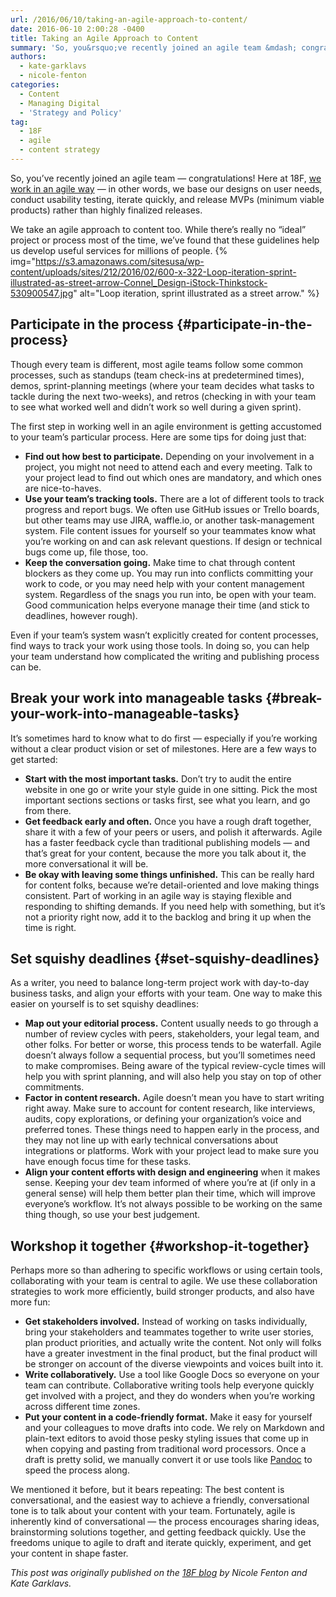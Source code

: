 ```yaml
---
url: /2016/06/10/taking-an-agile-approach-to-content/
date: 2016-06-10 2:00:28 -0400
title: Taking an Agile Approach to Content
summary: 'So, you&rsquo;ve recently joined an agile team &mdash; congratulations! Here at 18F, we work in an agile way &mdash; in other words, we base our designs on user needs, conduct usability testing, iterate quickly, and release MVPs (minimum viable products) rather than highly finalized releases. We take an agile approach to content too. While there&rsquo;s'
authors:
  - kate-garklavs
  - nicole-fenton
categories:
  - Content
  - Managing Digital
  - 'Strategy and Policy'
tag:
  - 18F
  - agile
  - content strategy
---
```


So, you’ve recently joined an agile team — congratulations! Here at 18F, [we work in an agile way](https://pages.18f.gov/agile/) — in other words, we base our designs on user needs, conduct usability testing, iterate quickly, and release MVPs (minimum viable products) rather than highly finalized releases.

We take an agile approach to content too. While there’s really no “ideal” project or process most of the time, we’ve found that these guidelines help us develop useful services for millions of people. {% img="https://s3.amazonaws.com/sitesusa/wp-content/uploads/sites/212/2016/02/600-x-322-Loop-iteration-sprint-illustrated-as-street-arrow-Connel_Design-iStock-Thinkstock-530900547.jpg" alt="Loop iteration, sprint illustrated as a street arrow." %} 

## Participate in the process {#participate-in-the-process}

Though every team is different, most agile teams follow some common processes, such as standups (team check-ins at predetermined times), demos, sprint-planning meetings (where your team decides what tasks to tackle during the next two-weeks), and retros (checking in with your team to see what worked well and didn’t work so well during a given sprint).

The first step in working well in an agile environment is getting accustomed to your team’s particular process. Here are some tips for doing just that:

  * **Find out how best to participate.** Depending on your involvement in a project, you might not need to attend each and every meeting. Talk to your project lead to find out which ones are mandatory, and which ones are nice-to-haves.
  * **Use your team’s tracking tools.** There are a lot of different tools to track progress and report bugs. We often use GitHub issues or Trello boards, but other teams may use JIRA, waffle.io, or another task-management system. File content issues for yourself so your teammates know what you’re working on and can ask relevant questions. If design or technical bugs come up, file those, too.
  * **Keep the conversation going.** Make time to chat through content blockers as they come up. You may run into conflicts committing your work to code, or you may need help with your content management system. Regardless of the snags you run into, be open with your team. Good communication helps everyone manage their time (and stick to deadlines, however rough).

Even if your team’s system wasn’t explicitly created for content processes, find ways to track your work using those tools. In doing so, you can help your team understand how complicated the writing and publishing process can be.

## Break your work into manageable tasks {#break-your-work-into-manageable-tasks}

It’s sometimes hard to know what to do first — especially if you’re working without a clear product vision or set of milestones. Here are a few ways to get started:

  * **Start with the most important tasks.** Don’t try to audit the entire website in one go or write your style guide in one sitting. Pick the most important sections sections or tasks first, see what you learn, and go from there.
  * **Get feedback early and often.** Once you have a rough draft together, share it with a few of your peers or users, and polish it afterwards. Agile has a faster feedback cycle than traditional publishing models — and that’s great for your content, because the more you talk about it, the more conversational it will be.
  * **Be okay with leaving some things unfinished.** This can be really hard for content folks, because we’re detail-oriented and love making things consistent. Part of working in an agile way is staying flexible and responding to shifting demands. If you need help with something, but it’s not a priority right now, add it to the backlog and bring it up when the time is right.

## Set squishy deadlines {#set-squishy-deadlines}

As a writer, you need to balance long-term project work with day-to-day business tasks, and align your efforts with your team. One way to make this easier on yourself is to set squishy deadlines:

  * **Map out your editorial process.** Content usually needs to go through a number of review cycles with peers, stakeholders, your legal team, and other folks. For better or worse, this process tends to be waterfall. Agile doesn’t always follow a sequential process, but you’ll sometimes need to make compromises. Being aware of the typical review-cycle times will help you with sprint planning, and will also help you stay on top of other commitments.
  * **Factor in content research.** Agile doesn’t mean you have to start writing right away. Make sure to account for content research, like interviews, audits, copy explorations, or defining your organization’s voice and preferred tones. These things need to happen early in the process, and they may not line up with early technical conversations about integrations or platforms. Work with your project lead to make sure you have enough focus time for these tasks.
  * **Align your content efforts with design and engineering** when it makes sense. Keeping your dev team informed of where you’re at (if only in a general sense) will help them better plan their time, which will improve everyone’s workflow. It’s not always possible to be working on the same thing though, so use your best judgement.

## Workshop it together {#workshop-it-together}

Perhaps more so than adhering to specific workflows or using certain tools, collaborating with your team is central to agile. We use these collaboration strategies to work more efficiently, build stronger products, and also have more fun:

  * **Get stakeholders involved.** Instead of working on tasks individually, bring your stakeholders and teammates together to write user stories, plan product priorities, and actually write the content. Not only will folks have a greater investment in the final product, but the final product will be stronger on account of the diverse viewpoints and voices built into it.
  * **Write collaboratively.** Use a tool like Google Docs so everyone on your team can contribute. Collaborative writing tools help everyone quickly get involved with a project, and they do wonders when you’re working across different time zones.
  * **Put your content in a code-friendly format.** Make it easy for yourself and your colleagues to move drafts into code. We rely on Markdown and plain-text editors to avoid those pesky styling issues that come up in when copying and pasting from traditional word processors. Once a draft is pretty solid, we manually convert it or use tools like [Pandoc](http://pandoc.org/) to speed the process along.

We mentioned it before, but it bears repeating: The best content is conversational, and the easiest way to achieve a friendly, conversational tone is to talk about your content with your team. Fortunately, agile is inherently kind of conversational — the process encourages sharing ideas, brainstorming solutions together, and getting feedback quickly. Use the freedoms unique to agile to draft and iterate quickly, experiment, and get your content in shape faster.

_This post was originally published on the [18F blog](https://18f.gsa.gov/blog/) by Nicole Fenton and Kate Garklavs._